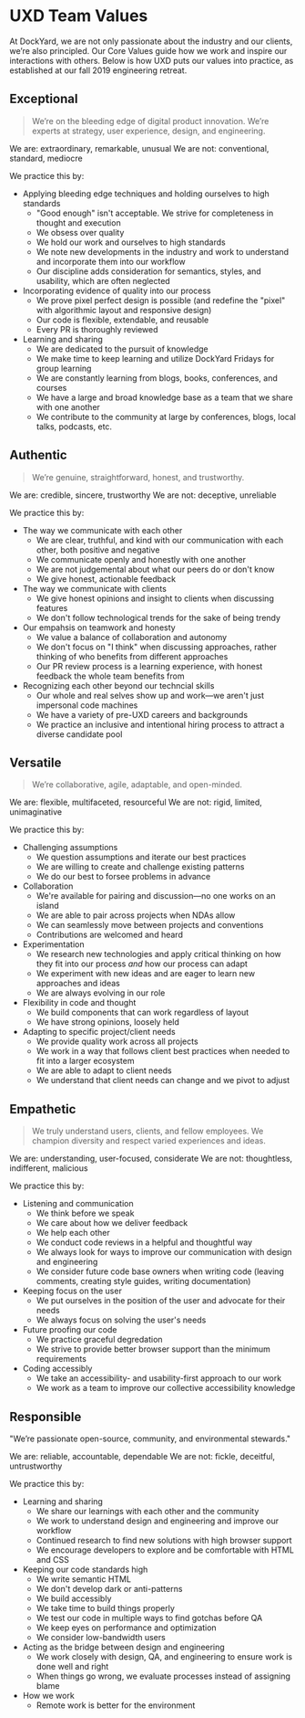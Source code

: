 # UXD Team Values

At DockYard, we are not only passionate about the industry and our clients, we’re also principled. Our Core Values guide how we work and inspire our interactions with others. Below is how UXD puts our values into practice, as established at our fall 2019 engineering retreat.

## Exceptional
> We’re on the bleeding edge of digital product innovation. We’re experts at strategy, user experience, design, and engineering.

We are: extraordinary, remarkable, unusual
We are not: conventional, standard, mediocre

We practice this by:
* Applying bleeding edge techniques and holding ourselves to high standards
  * "Good enough" isn't acceptable. We strive for completeness in thought and execution
  * We obsess over quality
  * We hold our work and ourselves to high standards
  * We note new developments in the industry and work to understand and incorporate them into our workflow
  * Our discipline adds consideration for semantics, styles, and usability, which are often neglected
* Incorporating evidence of quality into our process
  * We prove pixel perfect design is possible (and redefine the "pixel" with algorithmic layout and responsive design)
  * Our code is flexible, extendable, and reusable
  * Every PR is thoroughly reviewed
* Learning and sharing
  * We are dedicated to the pursuit of knowledge
  * We make time to keep learning and utilize DockYard Fridays for group learning
  * We are constantly learning from blogs, books, conferences, and courses
  * We have a large and broad knowledge base as a team that we share with one another
  * We contribute to the community at large by conferences, blogs, local talks, podcasts, etc.


## Authentic
> We’re genuine, straightforward, honest, and trustworthy.

We are: credible, sincere, trustworthy
We are not: deceptive, unreliable

We practice this by:
* The way we communicate with each other
  * We are clear, truthful, and kind with our communication with each other, both positive and negative
  * We communicate openly and honestly with one another
  * We are not judgemental about what our peers do or don't know
  * We give honest, actionable feedback
* The way we communicate with clients
  * We give honest opinions and insight to clients when discussing features
  * We don't follow technological trends for the sake of being trendy
* Our empahsis on teamwork and honesty
  * We value a balance of collaboration and autonomy
  * We don't focus on "I think" when discussing approaches, rather thinking of who benefits from different approaches
  * Our PR review process is a learning experience, with honest feedback the whole team benefits from
* Recognizing each other beyond our techncial skills
  * Our whole and real selves show up and work—we aren't just impersonal code machines
  * We have a variety of pre-UXD careers and backgrounds
  * We practice an inclusive and intentional hiring process to attract a diverse candidate pool


## Versatile
> We’re collaborative, agile, adaptable, and open-minded.

We are: flexible, multifaceted, resourceful
We are not: rigid, limited, unimaginative

We practice this by:
* Challenging assumptions
  * We question assumptions and iterate our best practices
  * We are willing to create and challenge existing patterns
  * We do our best to forsee problems in advance
* Collaboration
  * We're available for pairing and discussion—no one works on an island
  * We are able to pair across projects when NDAs allow 
  * We can seamlessly move between projects and conventions
  * Contributions are welcomed and heard
* Experimentation
  * We research new technologies and apply critical thinking on how they fit into our process _and_ how our process can adapt
  * We experiment with new ideas and are eager to learn new approaches and ideas
  * We are always evolving in our role
* Flexibility in code and thought
  * We build components that can work regardless of layout
  * We have strong opinions, loosely held
* Adapting to specific project/client needs
  * We provide quality work across all projects
  * We work in a way that follows client best practices when needed to fit into a larger ecosystem
  * We are able to adapt to client needs
  * We understand that client needs can change and we pivot to adjust


## Empathetic
> We truly understand users, clients, and fellow employees. We champion diversity and respect varied experiences and ideas.

We are: understanding, user-focused, considerate
We are not: thoughtless, indifferent, malicious

We practice this by:
* Listening and communication
  * We think before we speak
  * We care about how we deliver feedback
  * We help each other
  * We conduct code reviews in a helpful and thoughtful way
  * We always look for ways to improve our communication with design and engineering
  * We consider future code base owners when writing code (leaving comments, creating style guides, writing documentation)
* Keeping focus on the user
  * We put ourselves in the position of the user and advocate for their needs
  * We always focus on solving the user's needs
* Future proofing our code
  * We practice graceful degredation
  * We strive to provide better browser support than the minimum requirements
* Coding accessibly
  * We take an accessibility- and usability-first approach to our work
  * We work as a team to improve our collective accessibility knowledge


## Responsible
"We’re passionate open-source, community, and environmental stewards."

We are: reliable, accountable, dependable
We are not: fickle, deceitful, untrustworthy

We practice this by:
* Learning and sharing
  * We share our learnings with each other and the community
  * We work to understand design and engineering and improve our workflow
  * Continued research to find new solutions with high browser support
  * We encourage developers to explore and be comfortable with HTML and CSS
* Keeping our code standards high
  * We write semantic HTML
  * We don't develop dark or anti-patterns
  * We build accessibly
  * We take time to build things properly
  * We test our code in multiple ways to find gotchas before QA
  * We keep eyes on performance and optimization
  * We consider low-bandwidth users
* Acting as the bridge between design and engineering
  * We work closely with design, QA, and engineering to ensure work is done well and right
  * When things go wrong, we evaluate processes instead of assigning blame
* How we work
  * Remote work is better for the environment
